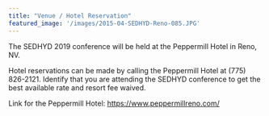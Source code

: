 ```yaml
---
title: "Venue / Hotel Reservation"
featured_image: '/images/2015-04-SEDHYD-Reno-085.JPG'
---
```

The SEDHYD 2019 conference will be held at the Peppermill Hotel in Reno, NV.

Hotel reservations can be made by calling the Peppermill Hotel at (775) 826-2121.  Identify that you are attending the SEDHYD conference to get the best available rate and resort fee waived.

Link for the Peppermill Hotel: https://www.peppermillreno.com/


 
